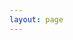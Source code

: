 ```yaml
---
layout: page
---
```


<script setup>
import {
  VPTeamPage,
  VPTeamPageTitle,
  VPTeamMembers
} from 'vitepress/theme'

const members = [
  {
    avatar: 'https://github.com/Huangpeijin.png',
    name: 'Huangpeijin',
    title: 'Creator',
    links: [
      { icon: 'github', link: 'https://github.com/Huangpeijin' }
    ]
  },
  {
    avatar: 'https://github.com/Neajue.png',
    name: 'Neajue',
    title: 'Creator',
    links: [
      { icon: 'github', link: 'https://github.com/Neajue' }
    ]
  },
  {
    avatar: 'https://github.com/EnJoy77.png',
    name: 'EnJoy77',
    title: 'Creator',
    links: [
      { icon: 'github', link: 'https://github.com/EnJoy77' }
    ]
  },
  {
    avatar: 'https://github.com/zkeq.png',
    name: 'zkeq',
    title: 'Creator',
    links: [
      { icon: 'github', link: 'https://github.com/zkeq' }
    ]
  },
  {
    avatar: 'https://github.com/beginnierweb2.png',
    name: 'beginnierweb2',
    title: 'Creator',
    links: [
      { icon: 'github', link: 'https://github.com/beginnierweb2' }
    ]
  },
  {
    avatar: 'https://github.com/ColdyNi.png',
    name: 'ColdyNi',
    title: 'Creator',
    links: [
      { icon: 'github', link: 'https://github.com/ColdyNi' }
    ]
  },
  {
    avatar: 'https://github.com/KeepTheFear.png',
    name: 'KeepTheFear',
    title: 'Creator',
    links: [
      { icon: 'github', link: 'https://github.com/KeepTheFear' }
    ]
  },
]
</script>

<VPTeamPage>
  <VPTeamPageTitle>
    <template #title>
      参与贡献
    </template>
    <template #lead>
      The development of VitePress is guided by an international
      team, some of whom have chosen to be featured below.
    </template>
  </VPTeamPageTitle>
  <VPTeamMembers
    size="small"
    :members="members"
  />
</VPTeamPage>